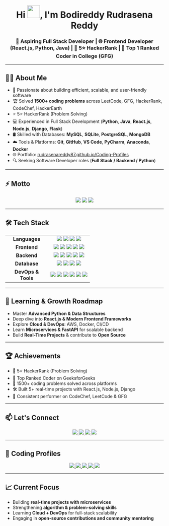 <h1 align="center">   Hi <img src="https://raw.githubusercontent.com/MartinHeinz/MartinHeinz/master/wave.gif" width="40px" height="40px">, I'm Bodireddy Rudrasena Reddy </h1>  

<h3 align="center">   🚀 Aspiring Full Stack Developer | 🌐 Frontend Developer (React.js, Python, Java) | 🏅 5⭐ HackerRank | 🥇 Top 1 Ranked Coder in College (GFG) </h3>  

---  

## 👨‍💻 About Me  

- 🎯 Passionate about building efficient, scalable, and user-friendly software  
- 🏆 Solved **1500+ coding problems** across LeetCode, GFG, HackerRank, CodeChef, HackerEarth  
- ⭐ 5⭐ HackerRank (Problem Solving)  
- 💻 Experienced in Full Stack Development (**Python**, **Java**, **React.js**, **Node.js**, **Django**, **Flask**)  
- 🛢️ Skilled with Databases: **MySQL**, **SQLite**, **PostgreSQL**, **MongoDB**  
- ☁️ Tools & Platforms: **Git**, **GitHub**, **VS Code**, **PyCharm**, **Anaconda**, **Docker**  
- 🌐 Portfolio: [rudrasenareddy87.github.io/Coding-Profiles](https://rudrasenareddy.github.io/Coding-Profiles/)  
- 🔍 Seeking Software Developer roles (**Full Stack / Backend / Python**)  

---  

## ⚡ Motto  

<h3 align="center">  
<img src="https://img.shields.io/badge/Code-3C873A?style=for-the-badge&logo=codeforces&logoColor=white"/>  
<img src="https://img.shields.io/badge/Collaborate-1DA1F2?style=for-the-badge&logo=teams&logoColor=white"/>  
<img src="https://img.shields.io/badge/Create-FB8C00?style=for-the-badge&logo=createreactapp&logoColor=white"/>  
</h3>  

---  

## 🛠️ Tech Stack  

<table align="center">  
  <tr>  
    <td align="center" width="120"><b>Languages</b></td>  
    <td align="center">  
      <img src="https://img.shields.io/badge/Python-3776AB?style=flat-square&logo=python&logoColor=white"/>  
      <img src="https://img.shields.io/badge/Java-ED8B00?style=flat-square&logo=java&logoColor=white"/>  
      <img src="https://img.shields.io/badge/JavaScript-F7DF1E?style=flat-square&logo=javascript&logoColor=black"/>  
      <img src="https://img.shields.io/badge/TypeScript-3178C6?style=flat-square&logo=typescript&logoColor=white"/>  
    </td>  
  </tr>  
  <tr>  
    <td align="center"><b>Frontend</b></td>  
    <td align="center">  
      <img src="https://img.shields.io/badge/React-61DAFB?style=flat-square&logo=react&logoColor=black"/>  
      <img src="https://img.shields.io/badge/Tailwind-06B6D4?style=flat-square&logo=tailwindcss&logoColor=white"/>  
      <img src="https://img.shields.io/badge/HTML5-E34F26?style=flat-square&logo=html5&logoColor=white"/>  
      <img src="https://img.shields.io/badge/CSS3-1572B6?style=flat-square&logo=css3&logoColor=white"/>  
      <img src="https://img.shields.io/badge/Bootstrap-7952B3?style=flat-square&logo=bootstrap&logoColor=white"/>  
    </td>  
  </tr>  
  <tr>  
    <td align="center"><b>Backend</b></td>  
    <td align="center">  
      <img src="https://img.shields.io/badge/Django-092E20?style=flat-square&logo=django&logoColor=white"/>  
      <img src="https://img.shields.io/badge/Flask-000000?style=flat-square&logo=flask&logoColor=white"/>  
      <img src="https://img.shields.io/badge/FastAPI-009688?style=flat-square&logo=fastapi&logoColor=white"/>  
      <img src="https://img.shields.io/badge/Node.js-339933?style=flat-square&logo=node.js&logoColor=white"/>  
      <img src="https://img.shields.io/badge/REST_API-FB8C00?style=flat-square&logo=postman&logoColor=white"/>  
    </td>  
  </tr>  
  <tr>  
    <td align="center"><b>Database</b></td>  
    <td align="center">  
      <img src="https://img.shields.io/badge/MySQL-4479A1?style=flat-square&logo=mysql&logoColor=white"/>  
      <img src="https://img.shields.io/badge/PostgreSQL-336791?style=flat-square&logo=postgresql&logoColor=white"/>  
      <img src="https://img.shields.io/badge/MongoDB-47A248?style=flat-square&logo=mongodb&logoColor=white"/>  
      <img src="https://img.shields.io/badge/SQLite-07405E?style=flat-square&logo=sqlite&logoColor=white"/>  
    </td>  
  </tr>  
  <tr>  
    <td align="center"><b>DevOps & Tools</b></td>  
    <td align="center">  
      <img src="https://img.shields.io/badge/Git-F05032?style=flat-square&logo=git&logoColor=white"/>  
      <img src="https://img.shields.io/badge/GitHub-181717?style=flat-square&logo=github&logoColor=white"/>  
      <img src="https://img.shields.io/badge/Docker-2496ED?style=flat-square&logo=docker&logoColor=white"/>  
      <img src="https://img.shields.io/badge/VS_Code-007ACC?style=flat-square&logo=visualstudiocode&logoColor=white"/>  
      <img src="https://img.shields.io/badge/PyCharm-21D789?style=flat-square&logo=pycharm&logoColor=black"/>  
      <img src="https://img.shields.io/badge/Anaconda-44A833?style=flat-square&logo=anaconda&logoColor=white"/>  
    </td>  
  </tr>  
</table>  

---  

## 🌱 Learning & Growth Roadmap  

- Master **Advanced Python & Data Structures**  
- Deep dive into **React.js & Modern Frontend Frameworks**  
- Explore **Cloud & DevOps**: AWS, Docker, CI/CD  
- Learn **Microservices & FastAPI** for scalable backend  
- Build **Real-Time Projects** & contribute to **Open Source**  

---  

## 🏆 Achievements  

- 🏅 5⭐ HackerRank (Problem Solving)  
- 🥇 Top Ranked Coder on GeeksforGeeks  
- 🚩 1500+ coding problems solved across platforms  
- 🛠️ Built 5+ real-time projects with React.js, Node.js, Django  
- 💯 Consistent performer on CodeChef, LeetCode & GFG  

---  

## 📫 Let's Connect  

<p align="center">  
  <a href="mailto:b.rudrasenareddy@gmail.com">  
    <img src="https://img.shields.io/badge/Email-D14836?style=flat-square&logo=gmail&logoColor=white"/>  
  </a>  
  <a href="https://linkedin.com/in/bodireddyrudrasenareddy">  
    <img src="https://img.shields.io/badge/LinkedIn-0A66C2?style=flat-square&logo=linkedin&logoColor=white"/>  
  </a>  
  <a href="https://github.com/RudrasenaReddy87">  
    <img src="https://img.shields.io/badge/GitHub-181717?style=flat-square&logo=github&logoColor=white"/>  
  </a>  
  <a href="https://instagram.com/rudrasenareddy_87">  
    <img src="https://img.shields.io/badge/Instagram-E4405F?style=flat-square&logo=instagram&logoColor=white"/>  
  </a>  
</p>  

---  

## 🏅 Coding Profiles  

<p align="center">  
  <a href="https://www.leetcode.com/rudrasenareddy">  
    <img src="https://img.shields.io/badge/LeetCode-FFA116?style=flat-square&logo=leetcode&logoColor=black"/>  
  </a>  
  <a href="https://auth.geeksforgeeks.org/user/brudrasenareddy">  
    <img src="https://img.shields.io/badge/GeeksforGeeks-0F9D58?style=flat-square&logo=geeksforgeeks&logoColor=white"/>  
  </a>  
  <a href="https://www.hackerrank.com/rudrasenareddy">  
    <img src="https://img.shields.io/badge/HackerRank-2EC866?style=flat-square&logo=hackerrank&logoColor=white"/>  
  </a>  
  <a href="https://www.codechef.com/users/rudrasenareddy">  
    <img src="https://img.shields.io/badge/CodeChef-5B4638?style=flat-square&logo=codechef&logoColor=white"/>  
  </a>  
  <a href="https://www.hackerearth.com/@rudrasenareddy">  
    <img src="https://img.shields.io/badge/HackerEarth-323754?style=flat-square&logo=hackerearth&logoColor=white"/>  
  </a>  
</p>  

---  

## 📈 Current Focus  

- Building **real-time projects with microservices**  
- Strengthening **algorithm & problem-solving skills**  
- Learning **Cloud + DevOps** for full-stack scalability  
- Engaging in **open-source contributions and community mentoring**  
